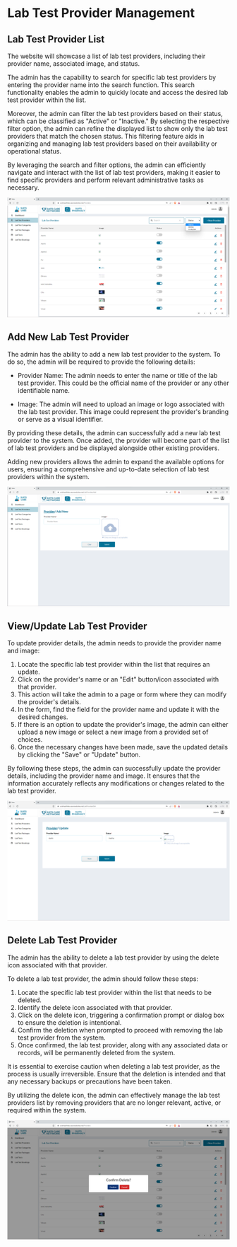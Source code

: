 # Lab Test Provider Management

## Lab Test Provider List

The website will showcase a list of lab test providers, including their provider name, associated image, and status.

The admin has the capability to search for specific lab test providers by entering the provider name into the search function. This search functionality enables the admin to quickly locate and access the desired lab test provider within the list.

Moreover, the admin can filter the lab test providers based on their status, which can be classified as "Active" or "Inactive." By selecting the respective filter option, the admin can refine the displayed list to show only the lab test providers that match the chosen status. This filtering feature aids in organizing and managing lab test providers based on their availability or operational status.

By leveraging the search and filter options, the admin can efficiently navigate and interact with the list of lab test providers, making it easier to find specific providers and perform relevant administrative tasks as necessary.

![Logo](./images/labtest/lt-pro-all.png)

## Add New Lab Test Provider

The admin has the ability to add a new lab test provider to the system. To do so, the admin will be required to provide the following details:

- Provider Name: The admin needs to enter the name or title of the lab test provider. This could be the official name of the provider or any other identifiable name.

- Image: The admin will need to upload an image or logo associated with the lab test provider. This image could represent the provider's branding or serve as a visual identifier.

By providing these details, the admin can successfully add a new lab test provider to the system. Once added, the provider will become part of the list of lab test providers and be displayed alongside other existing providers.

Adding new providers allows the admin to expand the available options for users, ensuring a comprehensive and up-to-date selection of lab test providers within the system.

![Logo](./images/labtest/lt-pro-add.png)

## View/Update Lab Test Provider

To update provider details, the admin needs to provide the provider name and image:

1. Locate the specific lab test provider within the list that requires an update.
2. Click on the provider's name or an "Edit" button/icon associated with that provider.
3. This action will take the admin to a page or form where they can modify the provider's details.
4. In the form, find the field for the provider name and update it with the desired changes.
5. If there is an option to update the provider's image, the admin can either upload a new image or select a new image from a provided set of choices.
6. Once the necessary changes have been made, save the updated details by clicking the "Save" or "Update" button.

By following these steps, the admin can successfully update the provider details, including the provider name and image. It ensures that the information accurately reflects any modifications or changes related to the lab test provider.

![Logo](./images/labtest/lt-pro-up.png)

## Delete Lab Test Provider

The admin has the ability to delete a lab test provider by using the delete icon associated with that provider.

To delete a lab test provider, the admin should follow these steps:

1. Locate the specific lab test provider within the list that needs to be deleted.
2. Identify the delete icon associated with that provider.
3. Click on the delete icon, triggering a confirmation prompt or dialog box to ensure the deletion is intentional.
4. Confirm the deletion when prompted to proceed with removing the lab test provider from the system.
5. Once confirmed, the lab test provider, along with any associated data or records, will be permanently deleted from the system.

It is essential to exercise caution when deleting a lab test provider, as the process is usually irreversible. Ensure that the deletion is intended and that any necessary backups or precautions have been taken.

By utilizing the delete icon, the admin can effectively manage the lab test providers list by removing providers that are no longer relevant, active, or required within the system.

![Logo](./images/labtest/lt-pro-dlt.png)
